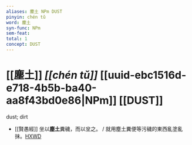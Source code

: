 ```yaml
---
aliases: 塵土 NPm DUST
pinyin: chén tǔ
word: 塵土
syn-func: NPm
sem-feat: 
total: 1
concept: DUST 
---
```

# [[塵土]] *[[chén tǔ]]*  [[uuid-ebc1516d-e718-4b5b-ba40-aa8f43bd0e86|NPm]] [[DUST]]
dust; dirt
 - [[賢愚經]] 坐以**塵土**糞穢，而以坌之。 / 就用塵土糞便等污穢的東西亂塗亂抹。[HXWD](https://hxwd.org/textview.html?location=KR6b0059_T_002-0360a.75)